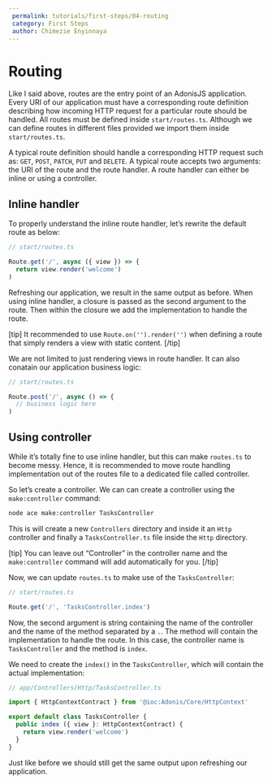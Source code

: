```yaml
---
 permalink: tutorials/first-steps/04-routing
 category: First Steps
 author: Chimezie Enyinnaya
---
```


# Routing

Like I said above, routes are the entry point of an AdonisJS application. Every URI of our application must have a corresponding route definition describing how incoming HTTP request for a particular route should be handled. All routes must be defined inside `start/routes.ts`. Although we can define routes in different files provided we import them inside `start/routes.ts`.

A typical route definition should handle a corresponding HTTP request such as: `GET`, `POST`, `PATCH`, `PUT` and `DELETE`. A typical route accepts two arguments: the URI of the route and the route handler. A route handler can either be inline or using a controller.

## Inline handler

To properly understand the inline route handler, let’s rewrite the default route as below:

```ts
// start/routes.ts

Route.get('/', async ({ view }) => {
  return view.render('welcome')
)
```

Refreshing our application, we result in the same output as before. When using inline handler, a closure is passed as the second argument to the route. Then within the closure we add the implementation to handle the route.

[tip]
  It recommended to use `Route.on('').render('')` when defining a route that simply renders a view with static content.
[/tip]

We are not limited to just rendering views in route handler. It can also conatain our application business logic:

```ts
// start/routes.ts

Route.post('/', async () => {
  // business logic here
)
```

## Using controller

While it’s totally fine to use inline handler, but this can make `routes.ts` to become messy. Hence, it is recommended to move route handling implementation out of the routes file to a dedicated file called controller.

So let’s create a controller. We can can create a controller using the `make:controller` command:

```bash
node ace make:controller TasksController
```

This is will create a new `Controllers` directory and inside it an `Http` controller and finally a `TasksController.ts` file inside the `Http` directory.

[tip]
  You can leave out “Controller” in the controller name and the `make:controller` command will add automatically for you.
[/tip]

Now, we can update `routes.ts` to make use of the `TasksController`:

```ts
// start/routes.ts

Route.get('/', 'TasksController.index')
```

Now, the second argument is string containing the name of the controller and the name of the method separated by a `.`. The method will contain the implementation to handle the route. In this case, the controller name is `TasksController` and the method is `index`.

We need to create the `index()` in the `TasksController`, which will contain the actual implementation:

```ts
// app/Controllers/Http/TasksController.ts

import { HttpContextContract } from '@ioc:Adonis/Core/HttpContext'

export default class TasksController {
  public index ({ view }: HttpContextContract) {
    return view.render('welcome')
  }
}
```

Just like before we should still get the same output upon refreshing our application.
